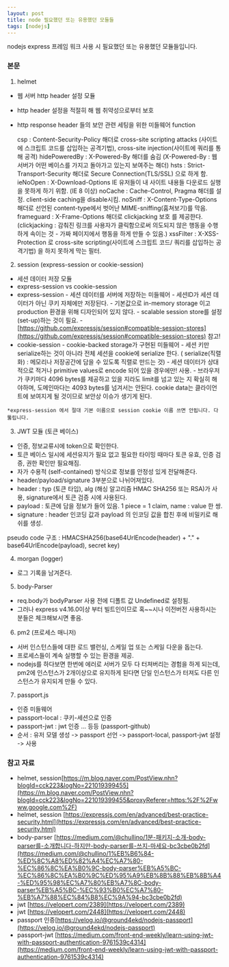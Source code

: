```yaml
---
layout: post
title: node 필요했던 또는 유용했던 모듈들
tags: [nodejs]
---
```


 nodejs express 프레임 워크 사용 시 필요했던 또는 유용했던 모듈들입니다.

### 본문

 1. helmet

  - 웹 서버 http header 설정 모듈
  - http header 설정을 적절히 해 웹 취약성으로부터 보호
  - http response header 들의 보안 관련 세팅을 위한 미들웨어 function

     csp : Content-Security-Policy 해더로 cross-site scripting attacks (사이트에 스크립트 코드를 삽입하는 공격기법), cross-site injection(사이트에 쿼리를 통해 공격)
     hidePoweredBy : X-Powered-By 해더를 숨김 (X-Powered-By : 웹서버가 어떤 베이스를 가지고 돌아가고 있는지 보여주는 해더)
     hsts : Strict-Transport-Security 해더로 Secure Connection(TLS/SSL) 으로 하게 함.
     ieNoOpen : X-Download-Options IE 유저들이 내 사이트 내용들 다운로드 실행을 못하게 하기 위함. (IE 8 이상)
     noCache : Cache-Control, Pragma 해더를 설정. client-side caching을 disable시킴.
     noSniff : X-Content-Type-Options 해더로 선언된 content-type에서 벗어난 MIME-sniffing(훔쳐보기)를 막음.
     frameguard : X-Frame-Options 해더로 clickjacking 보호 를 제공한다. (clickjacking : 감춰진 링크를 사용자가 클릭함으로써 의도되지 않은 행동을 수행하게 속이는 것 - 가짜 페이지에서 행동을 하게 만들 수 있음.)
     xssFilter : X-XSS-Protection 로 cross-site scripting(사이트에 스크립트 코드/ 쿼리를 삽입하는 공격기법) 을 하지 못하게 막는 필터.

 2. session (express-session or cookie-session)
  
   - 세션 데이터 저장 모듈
   - express-session vs cookie-session
   - express-session
    - 세션 데이터를 서버에 저장하는 미들웨어
    - 세션ID가 세션 데이터가 아닌 쿠키 자체에만 저장된다.
    - 기본값으로 in-memory storage 이고 production 환경을 위해 디자인되어 있지 않다.
    - scalable session store를 설정(set-up)하는 것이 필요.
    - [https://github.com/expressjs/session#compatible-session-stores](https://github.com/expressjs/session#compatible-session-stores) 참고!
   - cookie-session
    - cookie-backed storage가 구현된 미들웨어
    - 세션 키만 serialize하는 것이 아니라 전체 세션을 cookie에 serialize 한다. ( serialize(직렬화) : 메모리나 저장공간에 담을 수 있도록 직렬로 만드는 것)
    - 세션 데이터가 상대적으로 적거나 primitive values로 encode 되어 있을 경우에만! 사용.
    - 브라우저가 쿠키마다 4096 bytes를 제공하고 있을 지라도 limit를 넘고 있는 지 확실히 해야하며, 도메인마다는 4093 bytes를 넘겨서는 안된다. cookie data는 클라이언트에 보여지게 될 것이므로 보안상 이슈가 생기게 된다.

    *express-session 에서 절대 기본 이름으로 session cookie 이름 쓰면 안됩니다. 다 뚫립니다.

 3. JWT 모듈 (토큰 베이스)
  
  - 인증, 정보교류시에 token으로 확인한다.
  - 토큰 베이스 일시에 세션유지가 필요 없고 필요한 타이밍 때마다 토큰 유효, 인증 검증, 권한 확인만 필요해짐.
  - 자가 수용적 (self-contained) 방식으로 정보를 안정성 있게 전달해준다.
  - header/payload/signature 3부분으로 나뉘어져있다.
  - header : typ (토큰 타입), alg (해싱 알고리즘 HMAC SHA256 또는 RSA)가 사용, signature에서 토큰 검증 시에 사용된다.
  - payload : 토큰에 담을 정보가 들어 있음. 1 piece = 1 claim, name : value 한 쌍. 
  - signature : header 인코딩 값과 payload 의 인코딩 값을 합친 후에 비밀키로 해쉬를 생성.

   pseudo code 구조 : HMACSHA256(base64UrlEncode(header) + "." + base64UrlEncode(payload), secret key)

 4. morgan (logger)

  - 로그 기록을 남겨준다.

 5. body-Parser

  - req.body가 bodyParser 사용 전에 디폴트 값 Undefined로 설정됨.
  - 그러나 express v4.16.0이상 부터 빌트인이므로 혹~~시나 이전버전 사용하시는 분들은 체크해보시면 좋음.
  

 6. pm2 (프로세스 매니저)

  - 서버 인스턴스들에 대한 로드 밸런싱, 스케일 업 또는 스케일 다운을 돕는다. 
  - 프로세스들이 계속 실행할 수 있는 환경을 제공. 
  - nodejs를 하다보면 한번에 에러로 서버가 모두 다 터져버리는 경험을 하게 되는데, pm2에 인스턴스가 2개이상으로 유지하게 된다면 단일 인스턴스가 터져도 다른 인스턴스가 유지되게 만들 수 있다.

 7. passport.js
  
  - 인증 미들웨어
   - passport-local : 쿠키-세션으로 인증
   - passport-jwt : jwt 인증
   ... 등등 (passport-github)
  - 순서 : 유저 모델 생성 -> passport 선언 -> passport-local, passport-jwt 설정 -> 사용 

### 참고 자료 
 - helmet, session[https://m.blog.naver.com/PostView.nhn?blogId=cck223&logNo=221019399455](https://m.blog.naver.com/PostView.nhn?blogId=cck223&logNo=221019399455&proxyReferer=https:%2F%2Fwww.google.com%2F)
 - helmet, session [https://expressjs.com/en/advanced/best-practice-security.html](https://expressjs.com/en/advanced/best-practice-security.html)
 - body-parser [https://medium.com/@chullino/1분-패키지-소개-body-parser를-소개합니다-하지만-body-parser를-쓰지-마세요-bc3cbe0b2fd](https://medium.com/@chullino/1%EB%B6%84-%ED%8C%A8%ED%82%A4%EC%A7%80-%EC%86%8C%EA%B0%9C-body-parser%EB%A5%BC-%EC%86%8C%EA%B0%9C%ED%95%A9%EB%8B%88%EB%8B%A4-%ED%95%98%EC%A7%80%EB%A7%8C-body-parser%EB%A5%BC-%EC%93%B0%EC%A7%80-%EB%A7%88%EC%84%B8%EC%9A%94-bc3cbe0b2fd)
 - jwt [https://velopert.com/2389](https://velopert.com/2389)
 - jwt [https://velopert.com/2448](https://velopert.com/2448)
 - passport 인증[https://velog.io/@ground4ekd/nodejs-passport](https://velog.io/@ground4ekd/nodejs-passport)
 - passport-jwt [https://medium.com/front-end-weekly/learn-using-jwt-with-passport-authentication-9761539c4314](https://medium.com/front-end-weekly/learn-using-jwt-with-passport-authentication-9761539c4314)